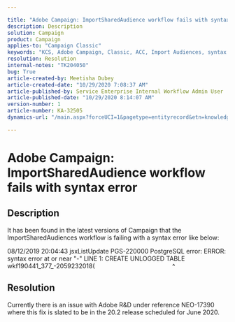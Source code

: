 ```yaml
---

title: "Adobe Campaign: ImportSharedAudience workflow fails with syntax error"  
description: Description  
solution: Campaign  
product: Campaign  
applies-to: "Campaign Classic"  
keywords: "KCS, Adobe Campaign, Classic, ACC, Import Audiences, syntax error"  
resolution: Resolution  
internal-notes: "TK204050"  
bug: True  
article-created-by: Meetisha Dubey  
article-created-date: "10/29/2020 7:08:37 AM"  
article-published-by: Service Enterprise Internal Workflow Admin User  
article-published-date: "10/29/2020 8:14:07 AM"  
version-number: 1  
article-number: KA-32505  
dynamics-url: "/main.aspx?forceUCI=1&pagetype=entityrecord&etn=knowledgearticle&id=9f6e2e7d-b519-eb11-a812-0022480698e2"

---
```


# Adobe Campaign: ImportSharedAudience workflow fails with syntax error

## Description

It has been found in the latest versions of Campaign that the ImportSharedAudiences workflow is failing with a syntax error like below:

08/12/2019 20:04:43 jsxListUpdate PGS-220000 PostgreSQL error: ERROR:  syntax error at or near "-" LINE 1: CREATE UNLOGGED TABLE wkf190441_377_-2059232018(                                             ^

## Resolution

Currently there is an issue with Adobe R&D under reference NEO-17390 where this fix is slated to be in the 20.2 release scheduled for June 2020.
